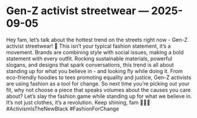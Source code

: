 # Gen-Z activist streetwear — 2025-09-05

Hey fam, let’s talk about the hottest trend on the streets right now - Gen-Z activist streetwear! 🌟 This isn’t your typical fashion statement, it’s a movement. Brands are combining style with social issues, making a bold statement with every outfit. Rocking sustainable materials, powerful slogans, and designs that spark conversations, this trend is all about standing up for what you believe in - and looking fly while doing it. From eco-friendly hoodies to tees promoting equality and justice, Gen-Z activists are using fashion as a tool for change. So next time you’re picking out your fit, why not choose a piece that speaks volumes about the causes you care about? Let’s slay the fashion game while standing up for what we believe in. It’s not just clothes, it’s a revolution. Keep shining, fam 💫✊🏽 #ActivismIsTheNewBlack #FashionForChange